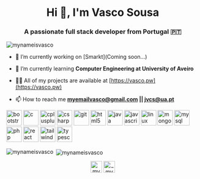 <h1 align="center">Hi 👋, I'm Vasco Sousa</h1>
<h3 align="center">A passionate full stack developer from Portugal 🇵🇹</h3>

<p align="left"> <img src="https://komarev.com/ghpvc/?username=mynameisvasco" alt="mynameisvasco" /> </p>

- 🔭 I’m currently working on [Smarkt](Coming soon...)

- 🌱 I’m currently learning **Computer Engineering at University of Aveiro**

- 👨‍💻 All of my projects are available at [https://vasco.pw](https://vasco.pw)

- 📫 How to reach me **myemailvasco@gmail.com || jvcs@ua.pt**

<p align="left"><img src="https://devicons.github.io/devicon/devicon.git/icons/bootstrap/bootstrap-plain.svg" alt="bootstrap" width="40" height="40"/> <img src="https://devicons.github.io/devicon/devicon.git/icons/c/c-original.svg" alt="c" width="40" height="40"/> <img src="https://devicons.github.io/devicon/devicon.git/icons/cplusplus/cplusplus-original.svg" alt="cplusplus" width="40" height="40"/> <img src="https://devicons.github.io/devicon/devicon.git/icons/csharp/csharp-original.svg" alt="csharp" width="40" height="40"/> <img src="https://www.vectorlogo.zone/logos/git-scm/git-scm-icon.svg" alt="git" width="40" height="40"/> <img src="https://devicons.github.io/devicon/devicon.git/icons/html5/html5-original-wordmark.svg" alt="html5" width="40" height="40"/> <img src="https://devicons.github.io/devicon/devicon.git/icons/java/java-original-wordmark.svg" alt="java" width="40" height="40"/> <img src="https://devicons.github.io/devicon/devicon.git/icons/javascript/javascript-original.svg" alt="javascript" width="40" height="40"/> <img src="https://devicons.github.io/devicon/devicon.git/icons/linux/linux-original.svg" alt="linux" width="40" height="40"/> <img src="https://devicons.github.io/devicon/devicon.git/icons/mongodb/mongodb-original-wordmark.svg" alt="mongodb" width="40" height="40"/> <img src="https://devicons.github.io/devicon/devicon.git/icons/mysql/mysql-original-wordmark.svg" alt="mysql" width="40" height="40"/> <img src="https://devicons.github.io/devicon/devicon.git/icons/php/php-original.svg" alt="php" width="40" height="40"/> <img src="https://devicons.github.io/devicon/devicon.git/icons/react/react-original-wordmark.svg" alt="react" width="40" height="40"/> <img src="https://www.vectorlogo.zone/logos/tailwindcss/tailwindcss-icon.svg" alt="tailwind" width="40" height="40"/> <img src="https://devicons.github.io/devicon/devicon.git/icons/typescript/typescript-original.svg" alt="typescript" width="40" height="40"/></p>

<p><img align="left" src="https://github-readme-stats.vercel.app/api/top-langs/?username=mynameisvasco&layout=compact&hide=html" alt="mynameisvasco" /></p>

<p>&nbsp;<img align="center" src="https://github-readme-stats.vercel.app/api?username=mynameisvasco&show_icons=true" alt="mynameisvasco" /></p>

<p align="center">
<a href="https://linkedin.com/in/mynameisvasco" target="blank"><img align="center" src="https://cdn.jsdelivr.net/npm/simple-icons@3.0.1/icons/linkedin.svg" alt="mynameisvasco" height="30" width="30" /></a>
<a href="https://instagram.com/_mynameisvasco" target="blank"><img align="center" src="https://cdn.jsdelivr.net/npm/simple-icons@3.0.1/icons/instagram.svg" alt="_mynameisvasco" height="30" width="30" /></a>
</p>
